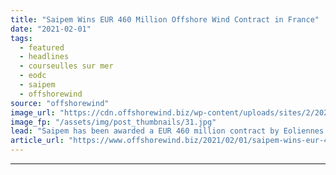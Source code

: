 ```yaml
---
title: "Saipem Wins EUR 460 Million Offshore Wind Contract in France"
date: "2021-02-01"
tags: 
  - featured
  - headlines
  - courseulles sur mer
  - eodc
  - saipem
  - offshorewind
source: "offshorewind"
image_url: "https://cdn.offshorewind.biz/wp-content/uploads/sites/2/2021/02/01121007/Saipem-3000_Saipem.jpg"
image_fp: "/assets/img/post_thumbnails/31.jpg"
lead: "Saipem has been awarded a EUR 460 million contract by Eoliennes Offshore du Calvados"
article_url: "https://www.offshorewind.biz/2021/02/01/saipem-wins-eur-460-million-offshore-wind-contract-in-france/"
---
```


---
